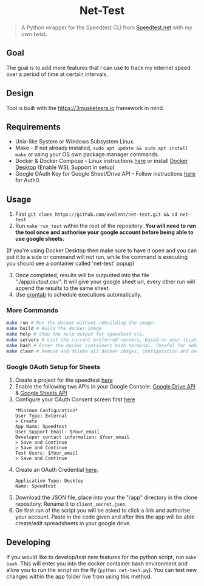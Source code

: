 <h1 align="center">Net-Test</h1>

> A Python wrapper for the Speedtest CLI from [Speedtest.net](https://www.speedtest.net/apps/cli) with my own twist.

## Goal

The goal is to add more features that I can use to track my internet speed over a period of time at certain intervals.

## Design

Tool is built with the https://3musketeers.io framework in mind.



## Requirements
- Unix-like System or Windows Subsystem Linux.
- Make - If not already installed, `sudo apt update && sudo apt install make` or using your OS own package manager commands.
- Docker & Docker Compose - Linux instructions [here](https://docs.docker.com/engine/install/) or install [Docker Desktop](https://www.docker.com/products/docker-desktop/) (Enable WSL Support in setup)
- Google OAuth Key for Google Sheet/Drive API - Follow instructions [here](#google-0auth-setup-for-sheets) for Auth0.

## Usage
1. First `git clone https://github.com/avolent/net-test.git && cd net-test`
2. Run `make run_test` within the root of the repository. **You will need to run the tool once and authorise your google account before being able to use google sheets.** 

(If you're using Docker Desktop then make sure to have it open and you can put it to a side or command will not run, while the command is executing you should see a container called 'net-test' popup)

3. Once completed, results will be outputted into the file "./app/output.csv". It will give your google sheet url, every other run will append the results to the same sheet.
4. Use [crontab](https://crontab.guru) to schedule executions automatically.

### More Commands

```bash
make run # Run the docker without rebuilding the image.
make build # Build the docker image
make help # Show the help output for speedtest cli.
make servers # List the current preferred servers, based on your location and latency.
make bash # Enter the docker containers bash terminal. (Useful for debugging and developing new features on the fly)
make clean # Remove and delete all docker images, configuration and network adapters
```
### Google 0Auth Setup for Sheets
1. Create a project for the speedtest [here](https://console.cloud.google.com/projectcreate)
1. Enable the following two APIs in your Google Console:
[Google Drive API](https://console.cloud.google.com/apis/api/drive.googleapis.com/) &
[Google Sheets API](https://console.cloud.google.com/apis/api/sheets.googleapis.com/)
1. Configure your OAuth Consent screen first [here](https://console.cloud.google.com/apis/credentials/consent)
    ```
    *Minimum Configuration*
    User Type: External
    > Create
    App Name: Speedtest
    User Support Email: $Your_email
    Developer contact information: $Your_email
    > Save and Continue
    > Save and Continue
    Test Users: $Your_email
    > Save and Continue
    ```
1. Create an OAuth Credential [here](https://console.cloud.google.com/apis/credentials/oauthclient).
    ```
    Application Type: Desktop
    Name: Speedtest
    ```
1. Download the JSON file, place into your the "/app" directory in the clone repository. Rename it to `client_secret.json`.
1. On first run of the script you will be asked to click a link and authorise your account. Paste in the code given and after this the app will be able create/edit spreadsheets in your google drive.

## Developing

If you would like to develop/test new features for the python script, run `make bash`.
This will enter you into the docker container bash environment and allow you to run the script on the fly (`python net-test.py`). You can test new changes within the app folder live from using this method.

